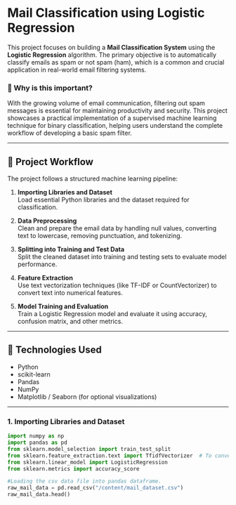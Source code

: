 # Mail Classification using Logistic Regression

This project focuses on building a **Mail Classification System** using the **Logistic Regression** algorithm. The primary objective is to automatically classify emails as spam or not spam (ham), which is a common and crucial application in real-world email filtering systems.

### 📌 Why is this important?

With the growing volume of email communication, filtering out spam messages is essential for maintaining productivity and security. This project showcases a practical implementation of a supervised machine learning technique for binary classification, helping users understand the complete workflow of developing a basic spam filter.

---

## 🚀 Project Workflow

The project follows a structured machine learning pipeline:

1. **Importing Libraries and Dataset**  
   Load essential Python libraries and the dataset required for classification.

2. **Data Preprocessing**  
   Clean and prepare the email data by handling null values, converting text to lowercase, removing punctuation, and tokenizing.

3. **Splitting into Training and Test Data**  
   Split the cleaned dataset into training and testing sets to evaluate model performance.

4. **Feature Extraction**  
   Use text vectorization techniques (like TF-IDF or CountVectorizer) to convert text into numerical features.

5. **Model Training and Evaluation**  
   Train a Logistic Regression model and evaluate it using accuracy, confusion matrix, and other metrics.

---

## 🔧 Technologies Used

- Python
- scikit-learn
- Pandas
- NumPy
- Matplotlib / Seaborn (for optional visualizations)

---
### 1. Importing Libraries and Dataset

```python
import numpy as np
import pandas as pd
from sklearn.model_selection import train_test_split
from sklearn.feature_extraction.text import TfidfVectorizer  # To convert our text to numerical vectors
from sklearn.linear_model import LogisticRegression
from sklearn.metrics import accuracy_score

#Loading the csv data file into pandas dataframe.
raw_mail_data = pd.read_csv("/content/mail_dataset.csv")
raw_mail_data.head()
```
